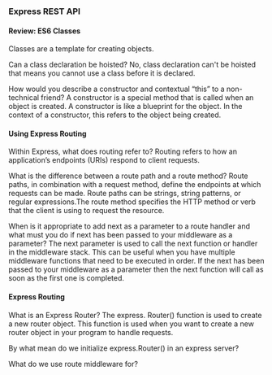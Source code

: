 ### Express REST API

#### Review: ES6 Classes

Classes are a template for creating objects.

Can a class declaration be hoisted?
No, class declaration can't be hoisted that means you cannot use a class before it is declared.

How would you describe a constructor and contextual “this” to a non-technical friend?
A constructor is a special method that is called when an object is created. A constructor is like a blueprint for the object.
In the context of a constructor, this refers to the object being created. 

#### Using Express Routing

Within Express, what does routing refer to?
Routing refers to how an application’s endpoints (URIs) respond to client requests.

What is the difference between a route path and a route method?
Route paths, in combination with a request method, define the endpoints at which requests can be made. Route paths can be strings, 
string patterns, or regular expressions.The route method specifies the HTTP method or verb that the client is using to request the resource.

When is it appropriate to add next as a parameter to a route handler and what must you do if next has been passed to your middleware as a parameter?
The next parameter is used to call the next function or handler in the middleware stack. 
This can be useful when you have multiple middleware functions that need to be executed in order. If the next has been passed to your middleware as a 
parameter then the next function will call as soon as the first one is completed.

#### Express Routing

What is an Express Router?
The express. Router() function is used to create a new router object. 
This function is used when you want to create a new router object in your program to handle requests.

By what mean do we initialize express.Router() in an express server?

What do we use route middleware for?
